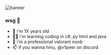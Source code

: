 ![banner](https://i.imgur.com/AQjWuxT.gif)

### wsg 👋
- 👤 i'm 1X years old
- 👨‍🔬 i'm learning coding in c#, py html and java
- 🔫 i'm a professional valorant noob
- 📫 if you wanna hmu, @v1peer on discord
